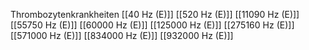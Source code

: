 Thrombozytenkrankheiten
[[40 Hz (E)]]
[[520 Hz (E)]]
[[11090 Hz (E)]]
[[55750 Hz (E)]]
[[60000 Hz (E)]]
[[125000 Hz (E)]]
[[275160 Hz (E)]]
[[571000 Hz (E)]]
[[834000 Hz (E)]]
[[932000 Hz (E)]]